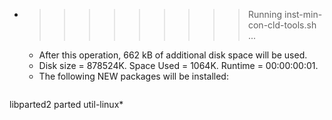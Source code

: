 * >>>>>>>>> Running inst-min-con-cld-tools.sh ...
  * After this operation, 662 kB of additional disk space will be used.
  * Disk size = 878524K. Space Used = 1064K. Runtime = 00:00:00:01.
  * The following NEW packages will be installed:
  ```bash
libparted2 parted util-linux*
  ```
